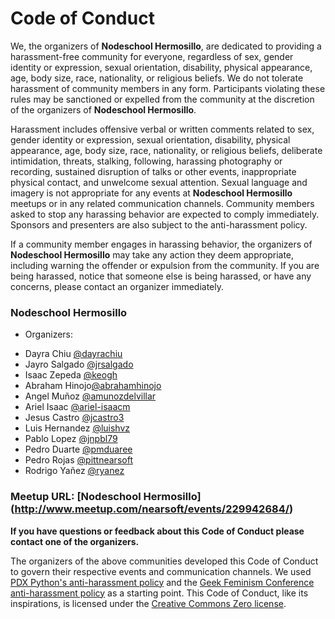 # Code of Conduct

We, the organizers of **Nodeschool Hermosillo**, are dedicated to providing a
harassment-free community for everyone, regardless of sex, gender identity or
expression, sexual orientation, disability, physical appearance, age, body
size, race, nationality, or religious beliefs. We do not tolerate harassment of
community members in any form. Participants violating these rules may be
sanctioned or expelled from the community at the discretion of the organizers
of **Nodeschool Hermosillo**.

Harassment includes offensive verbal or written comments related to sex, gender
identity or expression, sexual orientation, disability, physical appearance,
age, body size, race, nationality, or religious beliefs, deliberate
intimidation, threats, stalking, following, harassing photography or recording,
sustained disruption of talks or other events, inappropriate physical contact,
and unwelcome sexual attention. Sexual language and imagery is not appropriate
for any events at **Nodeschool Hermosillo** meetups or in any related
communication channels. Community members asked to stop any harassing behavior
are expected to comply immediately. Sponsors and presenters are also subject to
the anti-harassment policy.

If a community member engages in harassing behavior, the organizers of
**Nodeschool Hermosillo** may take any action they deem appropriate, including
warning the offender or expulsion from the community. If you are being
harassed, notice that someone else is being harassed, or have any concerns,
please contact an organizer immediately.

### **Nodeschool Hermosillo**

* Organizers:
- Dayra Chiu [@dayrachiu](https://github.com/dayrachiu)
- Jayro Salgado [@jrsalgado](https://github.com/jrsalgado)
- Isaac Zepeda [@keogh](https://github.com/keogh)
- Abraham Hinojo[@abrahamhinojo](https://github.com/abrahamhinojo)
- Angel Muñoz [@amunozdelvillar](https://github.com/amunozdelvillar)
- Ariel Isaac [@ariel-isaacm](https://github.com/Ariel-Isaacm)
- Jesus Castro [@jcastro3](https://github.com/jcastro3)
- Luis Hernandez [@luishvz](https://github.com/luishvz)
- Pablo Lopez [@jnpbl79](https://github.com/jnpbl79)
- Pedro Duarte [@pmduaree](https://github.com/pmduaree)
- Pedro Rojas [@pittnearsoft](https://github.com/pittNearsoft)
- Rodrigo Yañez [@ryanez](https://github.com/ryanez)


### Meetup URL: [Nodeschool Hermosillo] (http://www.meetup.com/nearsoft/events/229942684/)

**If you have questions or feedback about this Code of Conduct please contact
one of the organizers.**

The organizers of the above communities developed this Code of Conduct to
govern their respective events and communication channels. We used [PDX
Python's anti-harassment policy](http://www.meetup.com/pdxpython/pages/Code_of_Conduct/)
and the [Geek Feminism Conference anti-harassment policy](http://geekfeminism.wikia.com/wiki/Conference_anti-harassment/Policy)
as a starting point. This Code of Conduct, like its inspirations, is licensed under
the [Creative Commons Zero license](http://creativecommons.org/publicdomain/zero/1.0/).

